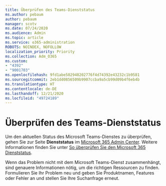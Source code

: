 ```yaml
---
title: Überprüfen des Teams-Dienststatus
ms.author: pebaum
author: pebaum
manager: scotv
ms.date: 07/24/2020
ms.audience: Admin
ms.topic: article
ms.service: o365-administration
ROBOTS: NOINDEX, NOFOLLOW
localization_priority: Priority
ms.collection: Adm_O365
ms.custom:
- "4392"
- "9001703"
ms.openlocfilehash: 9fd1abe502948202776f4d74392e43232c1b9581
ms.sourcegitcommit: 2eb1dd0856509b9907ccba9a5cb99d09b4f6eb4b
ms.translationtype: HT
ms.contentlocale: de-DE
ms.lasthandoff: 12/21/2020
ms.locfileid: "49724189"
---
```

# <a name="check-teams-service-status"></a>Überprüfen des Teams-Dienststatus

Um den aktuellen Status des Microsoft Teams-Dienstes zu überprüfen, gehen Sie zur Seite **Dienststatus** im [Microsoft 365 Admin Center](https://go.microsoft.com/fwlink/p/?linkid=2024339). Weitere Informationen finden Sie unter [So überprüfen Sie den Microsoft 365 Dienststatus](https://docs.microsoft.com/office365/enterprise/view-service-health).

Wenn das Problem nicht mit dem Microsoft Teams-Dienst zusammenhängt, sind genauere Informationen nötig, um die richtigen Ressourcen zu finden. Formulieren Sie Ihr Problem neu und geben Sie Produktnamen, Features oder Fehler an und stellen Sie Ihre Suchanfrage erneut.
